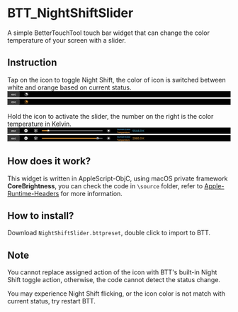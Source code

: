 # BTT_NightShiftSlider
 
A simple BetterTouchTool touch bar widget that can change the color temperature of your screen with a slider.

## Instruction
Tap on the icon to toggle Night Shift, the color of icon is switched between white and orange based on current status.
![off](screenshots/off.png)
![on](screenshots/on.png)

Hold the icon to activate the slider, the number on the right is the color temperature in Kelvin.
![slider1](screenshots/slider1.png)
![slider2](screenshots/slider2.png)

## How does it work?
This widget is written in AppleScript-ObjC, using macOS private framework **CoreBrightness**, you can check the code in `\source` folder, refer to [Apple-Runtime-Headers](https://github.com/LeoNatan/Apple-Runtime-Headers/blob/master/macOS/PrivateFrameworks/CoreBrightness.framework/CBBlueLightClient.h) for more information.

## How to install?
Download `NightShiftSlider.bttpreset`, double click to import to BTT.

## Note
You cannot replace assigned action of the icon with BTT's built-in Night Shift toggle action, otherwise, the code cannot detect the status change.

You may experience Night Shift flicking, or the icon color is not match with current status, try restart BTT.